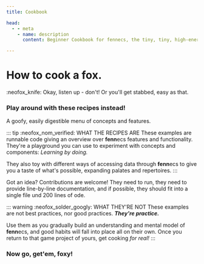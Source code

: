 ```yaml
---
title: Cookbook

head:
  - - meta
    - name: description
      content: Beginner Cookbook for fennecs, the tiny, tiny, high-energy Entity Component System

---
```


# How to cook a fox.
:neofox_knife: Okay, listen up - don't! Or you'll get stabbed, easy as that.

### Play around with these recipes instead!
A goofy, easily digestible menu of concepts and features.

::: tip :neofox_nom_verified: WHAT THE RECIPES ARE
These examples are runnable code giving an overview over **fenn**ecs features and functionality.
They're a playground you can use to experiment with concepts and components: *Learning by doing.*

They also toy with different ways of accessing data through **fenn**ecs to give you a taste of what's possible, expanding palates and repertoires.
:::

Got an idea? Contributions are welcome! They need to run, they need to provide line-by-line documentation, and if possible, they should fit into a single file und 200 lines of ode.

::: warning :neofox_solder_googly: WHAT THEY'RE NOT
These examples are not best practices, nor good practices. _**They're practice.**_


Use them as you gradually build an understanding and mental model of **fenn**ecs, and good habits will fall into place all on their own. Once you return to that game project of yours, get cooking *for real!*
:::


### Now go, get'em, foxy!